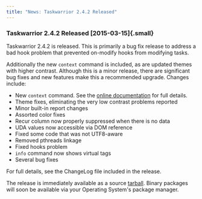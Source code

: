 ```yaml
---
title: "News: Taskwarrior 2.4.2 Released"
---
```


### Taskwarrior 2.4.2 Released [2015-03-15]{.small}

Taskwarrior 2.4.2 is released. This is primarily a bug fix release to address a
bad hook problem that prevented on-modify hooks from modifying tasks.

Additionally the new `context` command is included, as are updated themes with
higher contrast. Although this is a minor release, there are significant bug
fixes and new features make this a recommended upgrade. Changes include:

-   New `context` command. See the [online documentation](/docs/context.html)
    for full details.
-   Theme fixes, eliminating the very low contrast problems reported
-   Minor built-in report changes
-   Assorted color fixes
-   Recur column now properly suppressed when there is no data
-   UDA values now accessible via DOM reference
-   Fixed some code that was not UTF8-aware
-   Removed pthreads linkage
-   Fixed hooks problem
-   `info` command now shows virtual tags
-   Several bug fixes

For full details, see the ChangeLog file included in the release.

The release is immediately available as a source
[tarball](/download/task-2.4.2.tar.gz). Binary packages will soon be available
via your Operating System\'s package manager.
